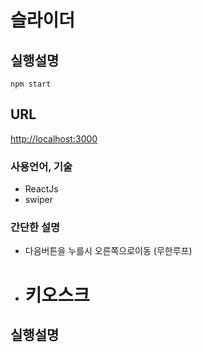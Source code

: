 # 슬라이더
## 실행설명
```
npm start
```
## URL
[http://localhost:3000](http://localhost:3000)

### 사용언어, 기술
- ReactJs
- swiper

### 간단한 설명
- 다음버튼을 누를시 오른쪽으로이동 (무한루프)
- # 키오스크
## 실행설명


